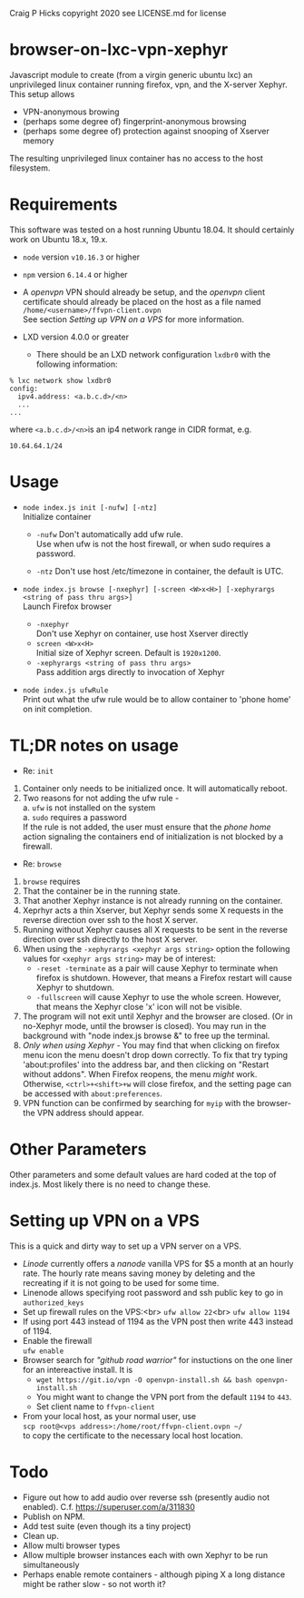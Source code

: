 Craig P Hicks copyright 2020 
see LICENSE.md for license

# browser-on-lxc-vpn-xephyr

Javascript module to create (from a virgin generic ubuntu lxc) an unprivileged linux container 
running firefox, vpn, and the X-server Xephyr.  This setup allows
 - VPN-anonymous browing
 - (perhaps some degree of) fingerprint-anonymous browsing 
 - (perhaps some degree of) protection against snooping of Xserver memory
 
The resulting unprivileged linux container has no access to the host filesystem.
 
# Requirements

This software was tested on a host running Ubuntu 18.04. 
It should certainly work on Ubuntu 18.x, 19.x.

- `node` version `v10.16.3` or higher

- `npm` version `6.14.4` or higher

- A *openvpn* VPN should already be setup, and the *openvpn* client certificate
should already be placed on the host as a file named <br/>
`/home/<username>/ffvpn-client.ovpn` <br/>
See section *Setting up VPN on a VPS* for more information.

- LXD version 4.0.0 or greater
  - There should be an LXD network configuration `lxdbr0` with the following information:
```
% lxc network show lxdbr0
config:
  ipv4.address: <a.b.c.d>/<n>
  ...
...
```
where `<a.b.c.d>/<n>`is an ip4 network range in CIDR format, e.g.
```
10.64.64.1/24
```



# Usage

 - `node index.js init [-nufw] [-ntz]`<br/>
   Initialize container
   - `-nufw` 
     Don't automatically add ufw rule.  
	 Use when ufw is not the host firewall, or when sudo requires a password. 
	 
   - `-ntz` 
     Don't use host /etc/timezone in container, the default is UTC.

 - `node index.js browse [-nxephyr] [-screen <W>x<H>] [-xephyrargs <string of pass thru args>]`<br/>
   Launch Firefox browser
   - `-nxephyr`<br/>
     Don't use Xephyr on container, use host Xserver directly
   - `screen <W>x<H>`<br/>
       Initial size of Xephyr screen. Default is `1920x1200`.
   - `-xephyrargs <string of pass thru args>`<br/>
     Pass addition args directly to invocation of Xephyr

 - `node index.js ufwRule`<br/>
   Print out what the ufw rule would be to allow container to 'phone home' on init completion.

# TL;DR notes on usage

- Re: `init`
 1. Container only needs to be initialized once.  It will automatically reboot.
 1. Two reasons for not adding the ufw rule - <br/>
   a.  `ufw` is not installed on the system <br/>
   a.  `sudo` requires a password <br/>
	 If the rule is not added, the user must ensure that the *phone home* action signaling the containers end of initialization is not blocked by a firewall.


- Re: `browse`
 1. `browse` requires <br/>
   1. That the container be in the running state. <br/>
   2. That another Xephyr instance is not already running on the container.
 1. Xeprhyr acts a thin Xserver, but Xephyr sends some X requests in the reverse direction over ssh  to the host X server.
 1. Running without Xephyr causes all X requests to be sent in the reverse direction over ssh directly to the host X server. 
 1. When using the `-xephyrargs <xephyr args string>` option the following values for `<xephyr args string>` may be of interest:
    - `-reset -terminate` as a pair will cause Xephyr to terminate when firefox is shutdown.  However, that means a Firefox restart will cause Xephyr to shutdown.
    - `-fullscreen` will cause Xephyr to use the whole screen.  However, that means the Xephyr close 'x' icon will not be visible.
 1.  The program will not exit until Xephyr and the browser are closed.
      (Or in no-Xephyr mode, until the browser is closed).
      You may run in the background with "node index.js browse &" to free up the terminal.
 1.  *Only when using Xephyr* - You may find that when clicking on firefox menu icon the menu doesn't drop down correctly.  To fix that try typing 'about:profiles' into the address bar, and then clicking on "Restart without addons".  When Firefox reopens, the menu *might* work.  Otherwise, `<ctrl>+<shift>+w` will close firefox, and the setting page can be accessed with `about:preferences`.
 1.  VPN function can be confirmed by searching for `myip` with the browser- the VPN address should appear. 



# Other Parameters

Other parameters and some default values are hard coded at the top of index.js. 
Most likely there is no need to change these.


# Setting up VPN on a VPS

This is a quick and dirty way to set up a VPN server on a VPS.

 - *Linode* currently offers a *nanode* vanilla VPS for $5 a month at an hourly rate.
 The hourly rate means saving money by deleting and the recreating if it is not going to be used
 for some time.
 - Linenode allows specifying root password and ssh public key to go in `authorized_keys`
 - Set up firewall rules on the VPS:<br\>
   `ufw allow 22`<br\>
   `ufw allow 1194`
 - If using port 443 instead of 1194 as the VPN post then write 443 instead of 1194.
 - Enable the firewall<br/>
   `ufw enable`
 - Browser search for *"github road warrior"* for instuctions on the one liner for 
 an intereactive install. It is
   - `wget https://git.io/vpn -O openvpn-install.sh && bash openvpn-install.sh`
   - You might want to change the VPN port from the default `1194` to `443`.
   - Set client name to `ffvpn-client`
 - From your local host, as your normal user, use <br/>
 `scp root@<vps address>:/home/root/ffvpn-client.ovpn ~/`<br/>
 to copy the certificate to the necessary local host location.
 


# Todo

- Figure out how to add audio over reverse ssh (presently audio not enabled).
  C.f. https://superuser.com/a/311830
- Publish on NPM.
- Add test suite (even though its a tiny project)
- Clean up.
- Allow multi browser types
- Allow multiple browser instances each with own Xephyr to be run simultaneously 
- Perhaps enable remote containers - 
although piping X a long distance might be rather slow - so not worth it?
